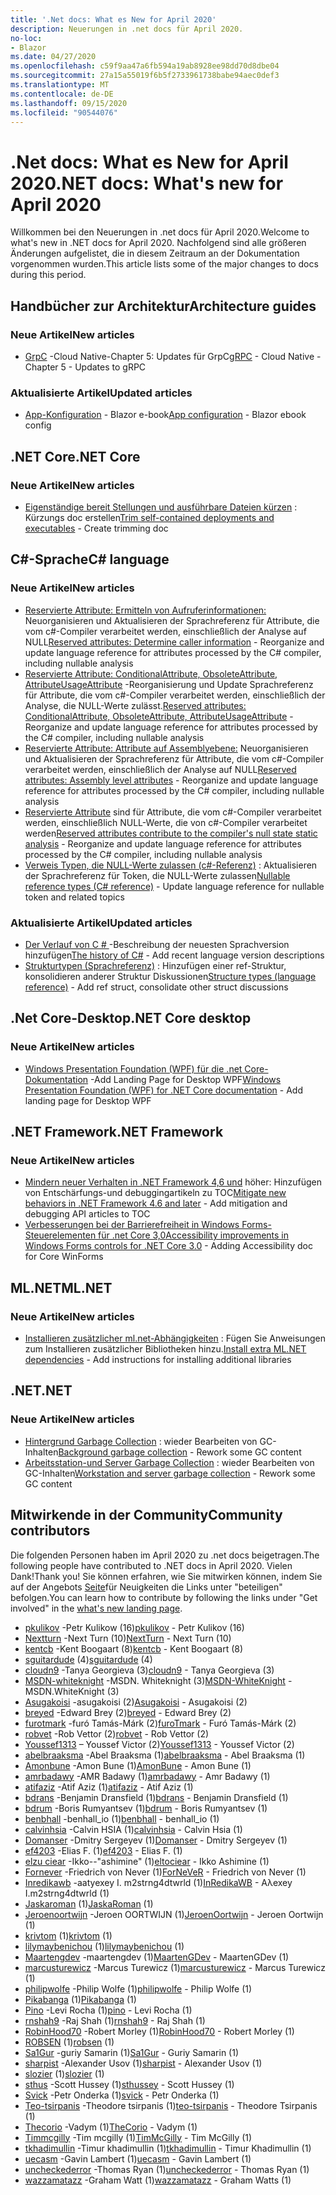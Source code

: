 ```yaml
---
title: '.Net docs: What es New for April 2020'
description: Neuerungen in .net docs für April 2020.
no-loc:
- Blazor
ms.date: 04/27/2020
ms.openlocfilehash: c59f9aa47a6fb594a19ab8928ee98dd70d8dbe04
ms.sourcegitcommit: 27a15a55019f6b5f2733961738babe94aec0def3
ms.translationtype: MT
ms.contentlocale: de-DE
ms.lasthandoff: 09/15/2020
ms.locfileid: "90544076"
---
```

# <a name="net-docs-whats-new-for-april-2020"></a><span data-ttu-id="b4a45-103">.Net docs: What es New for April 2020</span><span class="sxs-lookup"><span data-stu-id="b4a45-103">.NET docs: What's new for April 2020</span></span>

<span data-ttu-id="b4a45-104">Willkommen bei den Neuerungen in .net docs für April 2020.</span><span class="sxs-lookup"><span data-stu-id="b4a45-104">Welcome to what's new in .NET docs for April 2020.</span></span> <span data-ttu-id="b4a45-105">Nachfolgend sind alle größeren Änderungen aufgelistet, die in diesem Zeitraum an der Dokumentation vorgenommen wurden.</span><span class="sxs-lookup"><span data-stu-id="b4a45-105">This article lists some of the major changes to docs during this period.</span></span>

## <a name="architecture-guides"></a><span data-ttu-id="b4a45-106">Handbücher zur Architektur</span><span class="sxs-lookup"><span data-stu-id="b4a45-106">Architecture guides</span></span>

### <a name="new-articles"></a><span data-ttu-id="b4a45-107">Neue Artikel</span><span class="sxs-lookup"><span data-stu-id="b4a45-107">New articles</span></span>

- <span data-ttu-id="b4a45-108">[GrpC](../architecture/cloud-native/grpc.md) -Cloud Native-Chapter 5: Updates für GrpC</span><span class="sxs-lookup"><span data-stu-id="b4a45-108">[gRPC](../architecture/cloud-native/grpc.md) - Cloud Native - Chapter 5 - Updates to gRPC</span></span>

### <a name="updated-articles"></a><span data-ttu-id="b4a45-109">Aktualisierte Artikel</span><span class="sxs-lookup"><span data-stu-id="b4a45-109">Updated articles</span></span>

- <span data-ttu-id="b4a45-110">[App-Konfiguration](../architecture/blazor-for-web-forms-developers/config.md)  -  Blazor e-book</span><span class="sxs-lookup"><span data-stu-id="b4a45-110">[App configuration](../architecture/blazor-for-web-forms-developers/config.md) - Blazor ebook config</span></span>

## <a name="net-core"></a><span data-ttu-id="b4a45-111">.NET Core</span><span class="sxs-lookup"><span data-stu-id="b4a45-111">.NET Core</span></span>

### <a name="new-articles"></a><span data-ttu-id="b4a45-112">Neue Artikel</span><span class="sxs-lookup"><span data-stu-id="b4a45-112">New articles</span></span>

- <span data-ttu-id="b4a45-113">[Eigenständige bereit Stellungen und ausführbare Dateien kürzen](../core/deploying/trim-self-contained.md) : Kürzungs doc erstellen</span><span class="sxs-lookup"><span data-stu-id="b4a45-113">[Trim self-contained deployments and executables](../core/deploying/trim-self-contained.md) - Create trimming doc</span></span>

## <a name="c-language"></a><span data-ttu-id="b4a45-114">C#-Sprache</span><span class="sxs-lookup"><span data-stu-id="b4a45-114">C# language</span></span>

### <a name="new-articles"></a><span data-ttu-id="b4a45-115">Neue Artikel</span><span class="sxs-lookup"><span data-stu-id="b4a45-115">New articles</span></span>

- <span data-ttu-id="b4a45-116">[Reservierte Attribute: Ermitteln von Aufruferinformationen:](../csharp/language-reference/attributes/caller-information.md) Neuorganisieren und Aktualisieren der Sprachreferenz für Attribute, die vom c#-Compiler verarbeitet werden, einschließlich der Analyse auf NULL</span><span class="sxs-lookup"><span data-stu-id="b4a45-116">[Reserved attributes: Determine caller information](../csharp/language-reference/attributes/caller-information.md) - Reorganize and update language reference for attributes processed by the C# compiler, including nullable analysis</span></span>
- <span data-ttu-id="b4a45-117">[Reservierte Attribute: ConditionalAttribute, ObsoleteAttribute, AttributeUsageAttribute](../csharp/language-reference/attributes/general.md) -Reorganisierung und Update Sprachreferenz für Attribute, die vom c#-Compiler verarbeitet werden, einschließlich der Analyse, die NULL-Werte zulässt.</span><span class="sxs-lookup"><span data-stu-id="b4a45-117">[Reserved attributes: ConditionalAttribute, ObsoleteAttribute, AttributeUsageAttribute](../csharp/language-reference/attributes/general.md) - Reorganize and update language reference for attributes processed by the C# compiler, including nullable analysis</span></span>
- <span data-ttu-id="b4a45-118">[Reservierte Attribute: Attribute auf Assemblyebene:](../csharp/language-reference/attributes/global.md) Neuorganisieren und Aktualisieren der Sprachreferenz für Attribute, die vom c#-Compiler verarbeitet werden, einschließlich der Analyse auf NULL</span><span class="sxs-lookup"><span data-stu-id="b4a45-118">[Reserved attributes: Assembly level attributes](../csharp/language-reference/attributes/global.md) - Reorganize and update language reference for attributes processed by the C# compiler, including nullable analysis</span></span>
- <span data-ttu-id="b4a45-119">[Reservierte Attribute](../csharp/language-reference/attributes/nullable-analysis.md) sind für Attribute, die vom c#-Compiler verarbeitet werden, einschließlich NULL-Werte, die von c#-Compiler verarbeitet werden</span><span class="sxs-lookup"><span data-stu-id="b4a45-119">[Reserved attributes contribute to the compiler's null state static analysis](../csharp/language-reference/attributes/nullable-analysis.md) - Reorganize and update language reference for attributes processed by the C# compiler, including nullable analysis</span></span>
- <span data-ttu-id="b4a45-120">[Verweis Typen, die NULL-Werte zulassen (c#-Referenz)](../csharp/language-reference/builtin-types/nullable-reference-types.md) : Aktualisieren der Sprachreferenz für Token, die NULL-Werte zulassen</span><span class="sxs-lookup"><span data-stu-id="b4a45-120">[Nullable reference types (C# reference)](../csharp/language-reference/builtin-types/nullable-reference-types.md) - Update language reference for nullable token and related topics</span></span>

### <a name="updated-articles"></a><span data-ttu-id="b4a45-121">Aktualisierte Artikel</span><span class="sxs-lookup"><span data-stu-id="b4a45-121">Updated articles</span></span>

- <span data-ttu-id="b4a45-122">[Der Verlauf von C \# ](../csharp/whats-new/csharp-version-history.md) -Beschreibung der neuesten Sprachversion hinzufügen</span><span class="sxs-lookup"><span data-stu-id="b4a45-122">[The history of C\#](../csharp/whats-new/csharp-version-history.md) - Add recent language version descriptions</span></span>
- <span data-ttu-id="b4a45-123">[Strukturtypen (Sprachreferenz)](../csharp/language-reference/builtin-types/struct.md) : Hinzufügen einer ref-Struktur, konsolidieren anderer Struktur Diskussionen</span><span class="sxs-lookup"><span data-stu-id="b4a45-123">[Structure types (language reference)](../csharp/language-reference/builtin-types/struct.md) - Add ref struct, consolidate other struct discussions</span></span>

## <a name="net-core-desktop"></a><span data-ttu-id="b4a45-124">.Net Core-Desktop</span><span class="sxs-lookup"><span data-stu-id="b4a45-124">.NET Core desktop</span></span>

### <a name="new-articles"></a><span data-ttu-id="b4a45-125">Neue Artikel</span><span class="sxs-lookup"><span data-stu-id="b4a45-125">New articles</span></span>

- <span data-ttu-id="b4a45-126">[Windows Presentation Foundation (WPF) für die .net Core-Dokumentation](../desktop-wpf/index.yml) -Add Landing Page for Desktop WPF</span><span class="sxs-lookup"><span data-stu-id="b4a45-126">[Windows Presentation Foundation (WPF) for .NET Core documentation](../desktop-wpf/index.yml) - Add landing page for Desktop WPF</span></span>

## <a name="net-framework"></a><span data-ttu-id="b4a45-127">.NET Framework</span><span class="sxs-lookup"><span data-stu-id="b4a45-127">.NET Framework</span></span>

### <a name="new-articles"></a><span data-ttu-id="b4a45-128">Neue Artikel</span><span class="sxs-lookup"><span data-stu-id="b4a45-128">New articles</span></span>

- <span data-ttu-id="b4a45-129">[Mindern neuer Verhalten in .NET Framework 4,6 und](../framework/migration-guide/mitigations.md) höher: Hinzufügen von Entschärfungs-und debuggingartikeln zu TOC</span><span class="sxs-lookup"><span data-stu-id="b4a45-129">[Mitigate new behaviors in .NET Framework 4.6 and later](../framework/migration-guide/mitigations.md) - Add mitigation and debugging API articles to TOC</span></span>
- <span data-ttu-id="b4a45-130">[Verbesserungen bei der Barrierefreiheit in Windows Forms-Steuerelementen für .net Core 3,0](/dotnet/desktop/winforms/windows-forms-accessibility-improvements)</span><span class="sxs-lookup"><span data-stu-id="b4a45-130">[Accessibility improvements in Windows Forms controls for .NET Core 3.0](/dotnet/desktop/winforms/windows-forms-accessibility-improvements) - Adding Accessibility doc for Core WinForms</span></span>

## <a name="mlnet"></a><span data-ttu-id="b4a45-131">ML.NET</span><span class="sxs-lookup"><span data-stu-id="b4a45-131">ML.NET</span></span>

### <a name="new-articles"></a><span data-ttu-id="b4a45-132">Neue Artikel</span><span class="sxs-lookup"><span data-stu-id="b4a45-132">New articles</span></span>

- <span data-ttu-id="b4a45-133">[Installieren zusätzlicher ml.net-Abhängigkeiten](../machine-learning/how-to-guides/install-extra-dependencies.md) : Fügen Sie Anweisungen zum Installieren zusätzlicher Bibliotheken hinzu.</span><span class="sxs-lookup"><span data-stu-id="b4a45-133">[Install extra ML.NET dependencies](../machine-learning/how-to-guides/install-extra-dependencies.md) - Add instructions for installing additional libraries</span></span>

## <a name="net"></a><span data-ttu-id="b4a45-134">.NET</span><span class="sxs-lookup"><span data-stu-id="b4a45-134">.NET</span></span>

### <a name="new-articles"></a><span data-ttu-id="b4a45-135">Neue Artikel</span><span class="sxs-lookup"><span data-stu-id="b4a45-135">New articles</span></span>

- <span data-ttu-id="b4a45-136">[Hintergrund Garbage Collection](../standard/garbage-collection/background-gc.md) : wieder Bearbeiten von GC-Inhalten</span><span class="sxs-lookup"><span data-stu-id="b4a45-136">[Background garbage collection](../standard/garbage-collection/background-gc.md) - Rework some GC content</span></span>
- <span data-ttu-id="b4a45-137">[Arbeitsstation-und Server Garbage Collection](../standard/garbage-collection/workstation-server-gc.md) : wieder Bearbeiten von GC-Inhalten</span><span class="sxs-lookup"><span data-stu-id="b4a45-137">[Workstation and server garbage collection](../standard/garbage-collection/workstation-server-gc.md) - Rework some GC content</span></span>

## <a name="community-contributors"></a><span data-ttu-id="b4a45-138">Mitwirkende in der Community</span><span class="sxs-lookup"><span data-stu-id="b4a45-138">Community contributors</span></span>

<span data-ttu-id="b4a45-139">Die folgenden Personen haben im April 2020 zu .net docs beigetragen.</span><span class="sxs-lookup"><span data-stu-id="b4a45-139">The following people have contributed to .NET docs in April 2020.</span></span> <span data-ttu-id="b4a45-140">Vielen Dank!</span><span class="sxs-lookup"><span data-stu-id="b4a45-140">Thank you!</span></span> <span data-ttu-id="b4a45-141">Sie können erfahren, wie Sie mitwirken können, indem Sie auf der Angebots [Seite](index.yml)für Neuigkeiten die Links unter "beteiligen" befolgen.</span><span class="sxs-lookup"><span data-stu-id="b4a45-141">You can learn how to contribute by following the links under "Get involved" in the [what's new landing page](index.yml).</span></span>

- <span data-ttu-id="b4a45-142">[pkulikov](https://github.com/pkulikov) -Petr Kulikow (16)</span><span class="sxs-lookup"><span data-stu-id="b4a45-142">[pkulikov](https://github.com/pkulikov) - Petr Kulikov (16)</span></span>
- <span data-ttu-id="b4a45-143">[Nextturn](https://github.com/NextTurn) -Next Turn (10)</span><span class="sxs-lookup"><span data-stu-id="b4a45-143">[NextTurn](https://github.com/NextTurn) - Next Turn (10)</span></span>
- <span data-ttu-id="b4a45-144">[kentcb](https://github.com/kentcb) -Kent Boogaart (8)</span><span class="sxs-lookup"><span data-stu-id="b4a45-144">[kentcb](https://github.com/kentcb) - Kent Boogaart (8)</span></span>
- <span data-ttu-id="b4a45-145">[sguitardude](https://github.com/sguitardude) (4)</span><span class="sxs-lookup"><span data-stu-id="b4a45-145">[sguitardude](https://github.com/sguitardude) (4)</span></span>
- <span data-ttu-id="b4a45-146">[cloudn9](https://github.com/cloudn9) -Tanya Georgieva (3)</span><span class="sxs-lookup"><span data-stu-id="b4a45-146">[cloudn9](https://github.com/cloudn9) - Tanya Georgieva (3)</span></span>
- <span data-ttu-id="b4a45-147">[MSDN-whiteknight](https://github.com/MSDN-WhiteKnight) -MSDN. Whiteknight (3)</span><span class="sxs-lookup"><span data-stu-id="b4a45-147">[MSDN-WhiteKnight](https://github.com/MSDN-WhiteKnight) - MSDN.WhiteKnight (3)</span></span>
- <span data-ttu-id="b4a45-148">[Asugakoisi](https://github.com/Asugakoisi) -asugakoisi (2)</span><span class="sxs-lookup"><span data-stu-id="b4a45-148">[Asugakoisi](https://github.com/Asugakoisi) - Asugakoisi (2)</span></span>
- <span data-ttu-id="b4a45-149">[breyed](https://github.com/breyed) -Edward Brey (2)</span><span class="sxs-lookup"><span data-stu-id="b4a45-149">[breyed](https://github.com/breyed) - Edward Brey (2)</span></span>
- <span data-ttu-id="b4a45-150">[furotmark](https://github.com/furoTmark) -furó Tamás-Márk (2)</span><span class="sxs-lookup"><span data-stu-id="b4a45-150">[furoTmark](https://github.com/furoTmark) -  Furó Tamás-Márk (2)</span></span>
- <span data-ttu-id="b4a45-151">[robvet](https://github.com/robvet) -Rob Vettor (2)</span><span class="sxs-lookup"><span data-stu-id="b4a45-151">[robvet](https://github.com/robvet) - Rob Vettor (2)</span></span>
- <span data-ttu-id="b4a45-152">[Youssef1313](https://github.com/Youssef1313) – Youssef Victor (2)</span><span class="sxs-lookup"><span data-stu-id="b4a45-152">[Youssef1313](https://github.com/Youssef1313) - Youssef Victor (2)</span></span>
- <span data-ttu-id="b4a45-153">[abelbraaksma](https://github.com/abelbraaksma) -Abel Braaksma (1)</span><span class="sxs-lookup"><span data-stu-id="b4a45-153">[abelbraaksma](https://github.com/abelbraaksma) - Abel Braaksma (1)</span></span>
- <span data-ttu-id="b4a45-154">[Amonbune](https://github.com/AmonBune) -Amon Bune (1)</span><span class="sxs-lookup"><span data-stu-id="b4a45-154">[AmonBune](https://github.com/AmonBune) - Amon Bune (1)</span></span>
- <span data-ttu-id="b4a45-155">[amrbadawy](https://github.com/amrbadawy) -AMR Badawy (1)</span><span class="sxs-lookup"><span data-stu-id="b4a45-155">[amrbadawy](https://github.com/amrbadawy) - Amr Badawy (1)</span></span>
- <span data-ttu-id="b4a45-156">[atifaziz](https://github.com/atifaziz) -Atif Aziz (1)</span><span class="sxs-lookup"><span data-stu-id="b4a45-156">[atifaziz](https://github.com/atifaziz) - Atif Aziz (1)</span></span>
- <span data-ttu-id="b4a45-157">[bdrans](https://github.com/bdrans) -Benjamin Dransfield (1)</span><span class="sxs-lookup"><span data-stu-id="b4a45-157">[bdrans](https://github.com/bdrans) - Benjamin Dransfield (1)</span></span>
- <span data-ttu-id="b4a45-158">[bdrum](https://github.com/bdrum) -Boris Rumyantsev (1)</span><span class="sxs-lookup"><span data-stu-id="b4a45-158">[bdrum](https://github.com/bdrum) - Boris Rumyantsev (1)</span></span>
- <span data-ttu-id="b4a45-159">[benbhall](https://github.com/benbhall) -benhall_io (1)</span><span class="sxs-lookup"><span data-stu-id="b4a45-159">[benbhall](https://github.com/benbhall) - benhall_io (1)</span></span>
- <span data-ttu-id="b4a45-160">[calvinhsia](https://github.com/calvinhsia) -Calvin HSIA (1)</span><span class="sxs-lookup"><span data-stu-id="b4a45-160">[calvinhsia](https://github.com/calvinhsia) - Calvin Hsia (1)</span></span>
- <span data-ttu-id="b4a45-161">[Domanser](https://github.com/Domanser) -Dmitry Sergeyev (1)</span><span class="sxs-lookup"><span data-stu-id="b4a45-161">[Domanser](https://github.com/Domanser) - Dmitry Sergeyev (1)</span></span>
- <span data-ttu-id="b4a45-162">[ef4203](https://github.com/ef4203) -Elias F. (1)</span><span class="sxs-lookup"><span data-stu-id="b4a45-162">[ef4203](https://github.com/ef4203) - Elias F. (1)</span></span>
- <span data-ttu-id="b4a45-163">[elzu ciear](https://github.com/eltociear) -Ikko--"ashimine" (1)</span><span class="sxs-lookup"><span data-stu-id="b4a45-163">[eltociear](https://github.com/eltociear) - Ikko Ashimine (1)</span></span>
- <span data-ttu-id="b4a45-164">[Fornever](https://github.com/ForNeVeR) -Friedrich von Never (1)</span><span class="sxs-lookup"><span data-stu-id="b4a45-164">[ForNeVeR](https://github.com/ForNeVeR) - Friedrich von Never (1)</span></span>
- <span data-ttu-id="b4a45-165">[Inredikawb](https://github.com/InRedikaWB) -aatyexey I. m2strng4dtwrld (1)</span><span class="sxs-lookup"><span data-stu-id="b4a45-165">[InRedikaWB](https://github.com/InRedikaWB) - Aλexey I.m2strng4dtwrld (1)</span></span>
- <span data-ttu-id="b4a45-166">[Jaskaroman](https://github.com/JaskaRoman) (1)</span><span class="sxs-lookup"><span data-stu-id="b4a45-166">[JaskaRoman](https://github.com/JaskaRoman) (1)</span></span>
- <span data-ttu-id="b4a45-167">[Jeroenoortwijn](https://github.com/JeroenOortwijn) -Jeroen OORTWIJN (1)</span><span class="sxs-lookup"><span data-stu-id="b4a45-167">[JeroenOortwijn](https://github.com/JeroenOortwijn) - Jeroen Oortwijn (1)</span></span>
- <span data-ttu-id="b4a45-168">[krivtom](https://github.com/krivtom) (1)</span><span class="sxs-lookup"><span data-stu-id="b4a45-168">[krivtom](https://github.com/krivtom) (1)</span></span>
- <span data-ttu-id="b4a45-169">[lilymaybenichou](https://github.com/lilymaybenichou) (1)</span><span class="sxs-lookup"><span data-stu-id="b4a45-169">[lilymaybenichou](https://github.com/lilymaybenichou) (1)</span></span>
- <span data-ttu-id="b4a45-170">[Maartengdev](https://github.com/MaartenGDev) -maartengdev (1)</span><span class="sxs-lookup"><span data-stu-id="b4a45-170">[MaartenGDev](https://github.com/MaartenGDev) - MaartenGDev (1)</span></span>
- <span data-ttu-id="b4a45-171">[marcusturewicz](https://github.com/marcusturewicz) -Marcus Turewicz (1)</span><span class="sxs-lookup"><span data-stu-id="b4a45-171">[marcusturewicz](https://github.com/marcusturewicz) - Marcus Turewicz (1)</span></span>
- <span data-ttu-id="b4a45-172">[philipwolfe](https://github.com/philipwolfe) -Philip Wolfe (1)</span><span class="sxs-lookup"><span data-stu-id="b4a45-172">[philipwolfe](https://github.com/philipwolfe) - Philip Wolfe (1)</span></span>
- <span data-ttu-id="b4a45-173">[Pikabanga](https://github.com/Pikabanga) (1)</span><span class="sxs-lookup"><span data-stu-id="b4a45-173">[Pikabanga](https://github.com/Pikabanga) (1)</span></span>
- <span data-ttu-id="b4a45-174">[Pino](https://github.com/pino) -Levi Rocha (1)</span><span class="sxs-lookup"><span data-stu-id="b4a45-174">[pino](https://github.com/pino) - Levi Rocha (1)</span></span>
- <span data-ttu-id="b4a45-175">[rnshah9](https://github.com/rnshah9) -Raj Shah (1)</span><span class="sxs-lookup"><span data-stu-id="b4a45-175">[rnshah9](https://github.com/rnshah9) - Raj Shah (1)</span></span>
- <span data-ttu-id="b4a45-176">[RobinHood70](https://github.com/RobinHood70) -Robert Morley (1)</span><span class="sxs-lookup"><span data-stu-id="b4a45-176">[RobinHood70](https://github.com/RobinHood70) - Robert Morley (1)</span></span>
- <span data-ttu-id="b4a45-177">[ROBSEN](https://github.com/robsen) (1)</span><span class="sxs-lookup"><span data-stu-id="b4a45-177">[robsen](https://github.com/robsen) (1)</span></span>
- <span data-ttu-id="b4a45-178">[Sa1Gur](https://github.com/Sa1Gur) -guriy Samarin (1)</span><span class="sxs-lookup"><span data-stu-id="b4a45-178">[Sa1Gur](https://github.com/Sa1Gur) - Guriy Samarin (1)</span></span>
- <span data-ttu-id="b4a45-179">[sharpist](https://github.com/sharpist) -Alexander Usov (1)</span><span class="sxs-lookup"><span data-stu-id="b4a45-179">[sharpist](https://github.com/sharpist) - Alexander Usov (1)</span></span>
- <span data-ttu-id="b4a45-180">[slozier](https://github.com/slozier) (1)</span><span class="sxs-lookup"><span data-stu-id="b4a45-180">[slozier](https://github.com/slozier) (1)</span></span>
- <span data-ttu-id="b4a45-181">[sthus](https://github.com/sthussey) -Scott Hussey (1)</span><span class="sxs-lookup"><span data-stu-id="b4a45-181">[sthussey](https://github.com/sthussey) - Scott Hussey (1)</span></span>
- <span data-ttu-id="b4a45-182">[Svick](https://github.com/svick) -Petr Onderka (1)</span><span class="sxs-lookup"><span data-stu-id="b4a45-182">[svick](https://github.com/svick) - Petr Onderka (1)</span></span>
- <span data-ttu-id="b4a45-183">[Teo-tsirpanis](https://github.com/teo-tsirpanis) -Theodore tsirpanis (1)</span><span class="sxs-lookup"><span data-stu-id="b4a45-183">[teo-tsirpanis](https://github.com/teo-tsirpanis) - Theodore Tsirpanis (1)</span></span>
- <span data-ttu-id="b4a45-184">[Thecorio](https://github.com/TheCorio) -Vadym (1)</span><span class="sxs-lookup"><span data-stu-id="b4a45-184">[TheCorio](https://github.com/TheCorio) - Vadym (1)</span></span>
- <span data-ttu-id="b4a45-185">[Timmcgilly](https://github.com/TimMcGilly) -Tim mcgilly (1)</span><span class="sxs-lookup"><span data-stu-id="b4a45-185">[TimMcGilly](https://github.com/TimMcGilly) - Tim McGilly (1)</span></span>
- <span data-ttu-id="b4a45-186">[tkhadimullin](https://github.com/tkhadimullin) -Timur khadimullin (1)</span><span class="sxs-lookup"><span data-stu-id="b4a45-186">[tkhadimullin](https://github.com/tkhadimullin) - Timur Khadimullin (1)</span></span>
- <span data-ttu-id="b4a45-187">[uecasm](https://github.com/uecasm) -Gavin Lambert (1)</span><span class="sxs-lookup"><span data-stu-id="b4a45-187">[uecasm](https://github.com/uecasm) - Gavin Lambert (1)</span></span>
- <span data-ttu-id="b4a45-188">[uncheckederror](https://github.com/uncheckederror) -Thomas Ryan (1)</span><span class="sxs-lookup"><span data-stu-id="b4a45-188">[uncheckederror](https://github.com/uncheckederror) - Thomas Ryan (1)</span></span>
- <span data-ttu-id="b4a45-189">[wazzamatazz](https://github.com/wazzamatazz) -Graham Watt (1)</span><span class="sxs-lookup"><span data-stu-id="b4a45-189">[wazzamatazz](https://github.com/wazzamatazz) - Graham Watts (1)</span></span>
